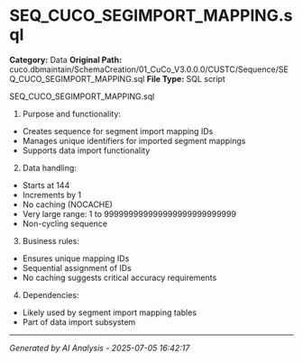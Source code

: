 # SEQ_CUCO_SEGIMPORT_MAPPING.sql

**Category:** Data
**Original Path:** cuco.dbmaintain/SchemaCreation/01_CuCo_V3.0.0.0/CUSTC/Sequence/SEQ_CUCO_SEGIMPORT_MAPPING.sql
**File Type:** SQL script

SEQ_CUCO_SEGIMPORT_MAPPING.sql
1. Purpose and functionality:
- Creates sequence for segment import mapping IDs
- Manages unique identifiers for imported segment mappings
- Supports data import functionality

2. Data handling:
- Starts at 144
- Increments by 1
- No caching (NOCACHE)
- Very large range: 1 to 999999999999999999999999999
- Non-cycling sequence

3. Business rules:
- Ensures unique mapping IDs
- Sequential assignment of IDs
- No caching suggests critical accuracy requirements

4. Dependencies:
- Likely used by segment import mapping tables
- Part of data import subsystem

---
*Generated by AI Analysis - 2025-07-05 16:42:17*
